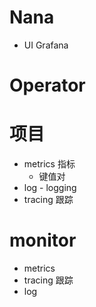 # Nana

- UI   Grafana

# Operator

# 项目

- metrics 指标
  - 键值对
- log - logging
- tracing  跟踪

# monitor

- metrics
- tracing  跟踪
- log
